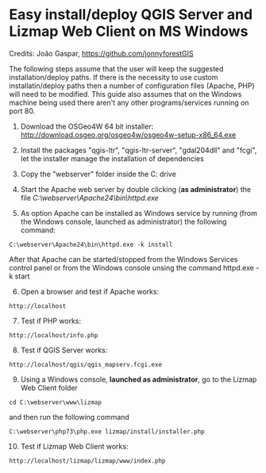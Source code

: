 # Easy install/deploy QGIS Server and Lizmap Web Client on MS Windows

Credits: João Gaspar, https://github.com/jonnyforestGIS

The following steps assume that the user will keep the suggested installation/deploy paths. If there is the necessity to use custom installatin/deploy paths then a number of configuration files (Apache, PHP) will need to be modified. This guide also assumes that on the Windows machine being used there aren't any other programs/services running on port 80.

1) Download the OSGeo4W 64 bit installer: http://download.osgeo.org/osgeo4w/osgeo4w-setup-x86_64.exe

2) Install the packages "qgis-ltr", "qgis-ltr-server", "gdal204dll" and "fcgi", let the installer manage the installation of dependencies

3) Copy the "webserver" folder inside the C: drive

4) Start the Apache web server by double clicking (**as administrator**) the file *C:\webserver\Apache24\bin\httpd.exe*

5) As option Apache can be installed as Windows service by running (from the Windows console, launched as administrator) the following command:

```
C:\webserver\Apache24\bin\httpd.exe -k install
```

After that Apache can be started/stopped from the Windows Services control panel or from the Windows console unsing the command httpd.exe -k start

6) Open a browser and test if Apache works:

```
http://localhost
```

7) Test if PHP works:

```
http://localhost/info.php
```

8) Test if QGIS Server works:

```
http://localhost/qgis/qgis_mapserv.fcgi.exe
```

9) Using a Windows console, **launched as administrator**, go to the Lizmap Web Client folder

```
cd C:\webserver\www\lizmap
```

and then run the following command

```
C:\webserver\php73\php.exe lizmap/install/installer.php
```

10) Test if Lizmap Web Client works:

```
http://localhost/lizmap/lizmap/www/index.php
```
